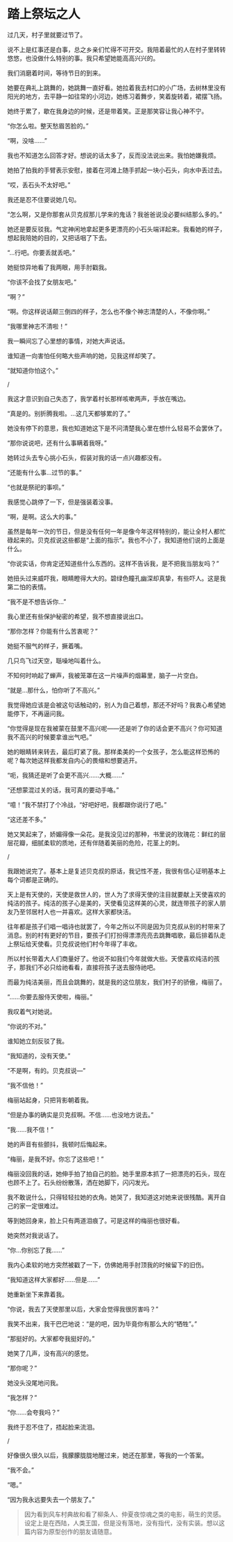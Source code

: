 # 踏上祭坛之人

过几天，村子里就要过节了。

说不上是红事还是白事，总之乡亲们忙得不可开交。我陪着最忙的人在村子里转转悠悠，也没做什么特别的事。我只希望她能高高兴兴的。

我们消磨着时间，等待节日的到来。

她要在典礼上跳舞的，她跳舞一直好看。她拉着我去村口的小广场，去树林里没有阳光的地方，去平静一如往常的小河边，她练习着舞步，笑着旋转着，裙摆飞扬。

她终于累了，歇在我身边的时候，还是带着笑。正是那笑容让我心神不宁。

“你怎么啦。整天愁眉苦脸的。”

“啊，没啥……”

我也不知道怎么回答才好。想说的话太多了，反而没法说出来。我怕她嫌我烦。

她拍了拍我的手臂表示安慰，接着在河滩上随手抓起一块小石头，向水中丢过去。

“哎，丢石头不太好吧。”

我还是忍不住要说她几句。

“怎么啊，又是你那套从贝克叔那儿学来的鬼话？我爸爸说没必要纠结那么多的。”

她还是要反驳我。气定神闲地拿起更多更漂亮的小石头端详起来。我看她的样子，想起我陪她的目的，又把话咽了下去。

“…行吧。你要丢就丢吧。”

她挺惊异地看了我两眼，用手肘戳我。

“你该不会找了女朋友吧。”

“啊？”

“啊。你这样说话颠三倒四的样子，怎么也不像个神志清楚的人，不像你啊。”

“我哪里神志不清啦！”

我一瞬间忘了心里想的事情，对她大声说话。

谁知道一向害怕任何略大些声响的她，见我这样却笑了。

“就知道你怕这个。”

/

我这才意识到自己失态了，我学着村长那样咳嗽两声，手放在嘴边。

“真是的。别折腾我啦。…这几天都够累的了。”

她没有停下的意思，我也知道她这下是不问清楚我心里在想什么轻易不会罢休了。

“那你说说吧，还有什么事瞒着我呀。”

她转过头去专心挑小石头，假装对我的话一点兴趣都没有。

“还能有什么事…过节的事。”

“也就是祭祀的事呗。”

我感觉心跳停了一下，但是强装着没事。

“啊，是啊。这么大的事。”

虽然是每年一次的节日，但是没有任何一年是像今年这样特别的，能让全村人都忙碌起来的。贝克叔说这些都是“上面的指示”。我也不小了，我知道他们说的上面是什么。

“你说实话，你肯定还知道些什么东西的。这样不告诉我，是不把我当朋友吗？”

她扭头过来威吓我，眼睛瞪得大大的。碧绿色瞳孔幽深却真挚，有些吓人。这是我第二怕的表情。

“我不是不想告诉你…”

我心里还有些保护秘密的希望，我不想直接说出口。

“那你怎样？你能有什么苦衷呢？”

她挺不服气的样子，撅着嘴。

几只鸟飞过天空，聒噪地叫着什么。

不知何时响起了蝉声，我被笼罩在这一片噪声的烟幕里，脑子一片空白。

“就是…那什么，怕你听了不高兴。”

我觉得她应该是会被这句话触动的，别人为自己着想，那还不好吗？我衷心希望她能停下，不再逼问我。

“你觉得是现在我被蒙在鼓里不高兴呢——还是听了你的话会更不高兴？你可知道我不高兴的时候要拿谁出气吧。”

她的眼睛转来转去，最后盯紧了我。那样柔美的一个女孩子，怎么能这样恐怖的呢？每次她这样我都发自内心的畏缩和想要逃开。

“呃，我猜还是听了会更不高兴……大概……”

“还想蒙混过关的话，我可真的要动手咯。”

“噫！”我不禁打了个冷战，“好吧好吧，我都跟你说行了吧。”

“这还差不多。”

她又笑起来了，娇媚得像一朵花。是我没见过的那种，书里说的玫瑰花：鲜红的层层花瓣，细腻柔软的质地，还有伴随着美丽的危险，花茎上的刺。

/

我跟她说完了。基本上是复述贝克叔的原话，我记性不差，我很有信心证明基本上每个词都是正确的。

天上是有天使的，天使是救世人的，世人为了求得天使的注目就要献上天使喜欢的纯洁的孩子。纯洁的孩子心是美的，天使看见这样美的心灵，就连带孩子的家人朋友乃至邻居村人也一并喜欢。这样大家都快活。

往年都是孩子们唱一唱诗也就罢了，今年之所以不同是因为贝克叔从别的村带来了消息。别的村有更好的节目，要孩子们打扮得漂漂亮亮去跳舞唱歌，最后排着队走上祭坛给天使看。贝克叔说他们村今年得了丰收。

所以村长带着大人们商量好了。他说不如我们今年就做大些。天使喜欢纯洁的孩子，那我们不必只给祂看看，直接将孩子送去服侍祂吧。

而最为纯洁美丽，而且会跳舞的，就是我的这位朋友，我们村子的骄傲，梅丽了。

“……你要去服侍天使啦，梅丽。”

我叹着气对她说。

“你说的不对。”

谁知她立刻反驳了我。

“我知道的，没有天使。”

“不是啊，有的。贝克叔说—”

“我不信他！”

梅丽站起身，只把背影朝着我。

“但是办事的确实是贝克叔啊。不信……也没地方说去。”

“我……我不信！”

她的声音有些颤抖，我顿时后悔起来。

“梅丽，是我不好。你忘了这些吧！”

梅丽没回我的话，她伸手拍了拍自己的脸。她手里原本抓了一把漂亮的石头，现在也顾不上了。石头纷纷散落，洒在她脚下，闪闪发光。

我不敢说什么，只得轻轻拉她的衣角。她哭了，我知道这对她来说很残酷。离开自己的家一定很难过。

等到她回身来，脸上只有两道泪痕了。可是这样的梅丽也很好看。

她突然对我说话了。

“你…你别忘了我……”

我内心柔软的地方突然被戳了一下，仿佛她用手肘顶我的时候留下的旧伤。

“我知道这样大家都好……但是……”

她重新坐下来靠着我。

“你说，我去了天使那里以后，大家会觉得我很厉害吗？”

我笑不出来，我干巴巴地说：“是的吧，因为毕竟你有那么大的“牺牲”。”

“那挺好的。大家都夸我挺好的。”

她笑了几声，没有高兴的感觉。

“那你呢？”

她没头没尾地问我。

“我怎样？”

“你……会夸我吗？”

我终于忍不住了，捂起脸来流泪。

/

好像很久很久以后，我朦朦胧胧地醒过来，她还在那里，等我的一个答案。

“我不会。”

“嗯。”

“因为我永远要失去一个朋友了。”

>因为看到风车村典故和看了柳条人、仲夏夜惊魂之类的电影，萌生的灵感。设定上是在西陆，人类王国，但是没有落地，没有指代，没有实装。想以这篇内容为原型创作的朋友请随意。
